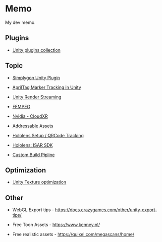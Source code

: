 # Memo
My dev memo.

## Plugins  
* [Unity plugins collection](https://docs.google.com/spreadsheets/d/1osynCKKK7D8kHE4IUL2BYrK3Qvxtsclyp6BWnjdwoD4/edit#gid=0)    


## Topic
  
* [Simplygon Unity Plugin](https://shinn716.gitbook.io/simplygon/)  
  
* [AprilTag Marker Tracking in Unity](https://hackmd.io/@shinn716/Byn3BjO65)  

* [Unity Render Streaming](https://hackmd.io/@shinn716/H1gBahLKc)

* [FFMPEG](https://hackmd.io/@shinn716/Bk9JGARbc)  

* [Nvidia - CloudXR](https://hackmd.io/nyW44lZpSiSs6tii8V8mPQ)  

* [Addressable Assets](https://hackmd.io/@shinn716/BkUzm6J49)  

* [Hololens Setup / QRCode Tracking](https://hackmd.io/@shinn716/rJOVtgf_F)

* [Hololens: ISAR SDK](https://hackmd.io/@shinn716/ryFt07OsK)

* [Custom Build Pipline](https://hackmd.io/@shinn716/SyboNK8nF)


## Optimization

* [Unity Texture optimization](https://hackmd.io/@shinn716/S14rcPELj)
  
  
## Other
 * WebGL Export tips - https://docs.crazygames.com/other/unity-export-tips/  
 
* Free Toon Assets - https://www.kenney.nl/  

* Free realistic assets - https://quixel.com/megascans/home/  
